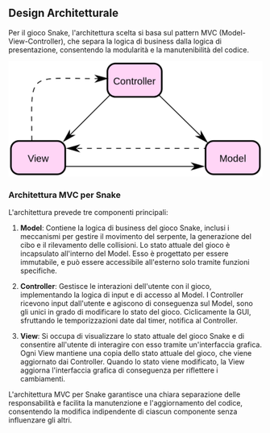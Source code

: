 ## Design Architetturale

Per il gioco Snake, l'architettura scelta si basa sul pattern MVC (Model-View-Controller), che separa la logica di business dalla logica di presentazione, consentendo la modularità e la manutenibilità del codice.

![Pattern Model-View-Controller](img/mvc.png)

### Architettura MVC per Snake

L'architettura prevede tre componenti principali:

1. **Model**: Contiene la logica di business del gioco Snake, inclusi i meccanismi per gestire il movimento del serpente, la generazione del cibo e il rilevamento delle collisioni. Lo stato attuale del gioco è incapsulato all'interno del Model. Esso è progettato per essere immutabile, e può essere accessibile all'esterno solo tramite funzioni specifiche.

2. **Controller**: Gestisce le interazioni dell'utente con il gioco, implementando la logica di input e di accesso al Model. I Controller ricevono input dall'utente e agiscono di conseguenza sul Model, sono gli unici in grado di modificare lo stato del gioco. Ciclicamente la GUI, sfruttando le temporizzazioni date dal timer, notifica al Controller.

3. **View**: Si occupa di visualizzare lo stato attuale del gioco Snake e di consentire all'utente di interagire con esso tramite un'interfaccia grafica. Ogni View mantiene una copia dello stato attuale del gioco, che viene aggiornato dai Controller. Quando lo stato viene modificato, la View aggiorna l'interfaccia grafica di conseguenza per riflettere i cambiamenti.

L'architettura MVC per Snake garantisce una chiara separazione delle responsabilità e facilita la manutenzione e l'aggiornamento del codice, consentendo la modifica indipendente di ciascun componente senza influenzare gli altri.
